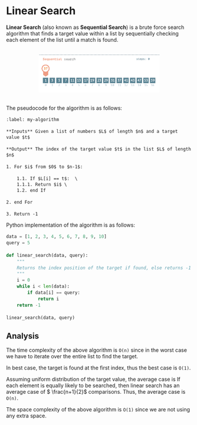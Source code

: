 # Linear Search

**Linear Search** (also known as **Sequential Search**) is a brute force search algorithm that finds a target value within a list by sequentially checking each element of the list until a match is found.

<br/>

<center>
<img width="65%" src="https://raw.githubusercontent.com/fahadsultan/csc122/main/assets/sequential_search.gif">
</center>

<br/>
<!-- ## Psuedocode -->

The pseudocode for the algorithm is as follows:

```{prf:algorithm} Linear Search Algorithm
:label: my-algorithm

**Inputs** Given a list of numbers $L$ of length $n$ and a target value $t$

**Output** The index of the target value $t$ in the list $L$ of length $n$

1. For $i$ from $0$ to $n-1$: 
    
    1.1. If $L[i] == t$:  \
    1.1.1. Return $i$ \
    1.2. end If 

2. end For 

3. Return -1
```

<!-- ## Implementation -->

Python implementation of the algorithm is as follows:

```python
data = [1, 2, 3, 4, 5, 6, 7, 8, 9, 10]
query = 5

def linear_search(data, query):
    """
    Returns the index position of the target if found, else returns -1
    """
    i = 0
    while i < len(data):
        if data[i] == query:
            return i
    return -1

linear_search(data, query)
```

## Analysis

The time complexity of the above algorithm is `O(n)` since in the worst case we have to iterate over the entire list to find the target.

In best case, the target is found at the first index, thus the best case is `O(1)`.

Assuming uniform distribution of the target value, the average case is  If each element is equally likely to be searched, then linear search has an average case of $ \frac{n+1}{2}$ comparisons. Thus, the average case is `O(n)`.

The space complexity of the above algorithm is `O(1)` since we are not using any extra space.